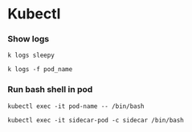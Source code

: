 # Kubectl

### Show logs
```
k logs sleepy

k logs -f pod_name
```

### Run bash shell in pod
```
kubectl exec -it pod-name -- /bin/bash

kubectl exec -it sidecar-pod -c sidecar /bin/bash
```

